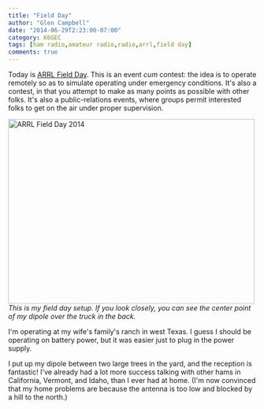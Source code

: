```yaml
---
title: "Field Day"
author: "Glen Campbell"
date: "2014-06-29T2:23:00-07:00"
category: K6GEC
tags: [ham radio,amateur radio,radio,arrl,field day]
comments: true
---
```

Today is [ARRL Field Day](http://arrl.org/fieldday). This is an event *cum* contest: the idea is to operate remotely so as to simulate operating under emergency conditions. It's also a contest, in that you attempt to make as many points as possible with other folks. It's also a public-relations events, where groups permit interested folks to get on the air under proper supervision.

<a href="https://www.flickr.com/photos/gecampbell/18619004659" title="ARRL Field Day 2014 by Glen Campbell, on Flickr"><img src="https://c1.staticflickr.com/1/513/18619004659_a89abd1880.jpg" width="500" height="375" alt="ARRL Field Day 2014" class="pull-right"></a>
_This is my field day setup. If you look closely, you can see the center point of my dipole over the truck in the back._

I'm operating at my wife's family's ranch in west Texas. I guess I should be operating on battery power, but it was easier just to plug in the power supply.

I put up my dipole between two large trees in the yard, and the reception is fantastic! I've already had a lot more success talking with other hams in California, Vermont, and Idaho, than I ever had at home. (I'm now convinced that my home problems are because the antenna is too low and blocked by a hill to the north.)
